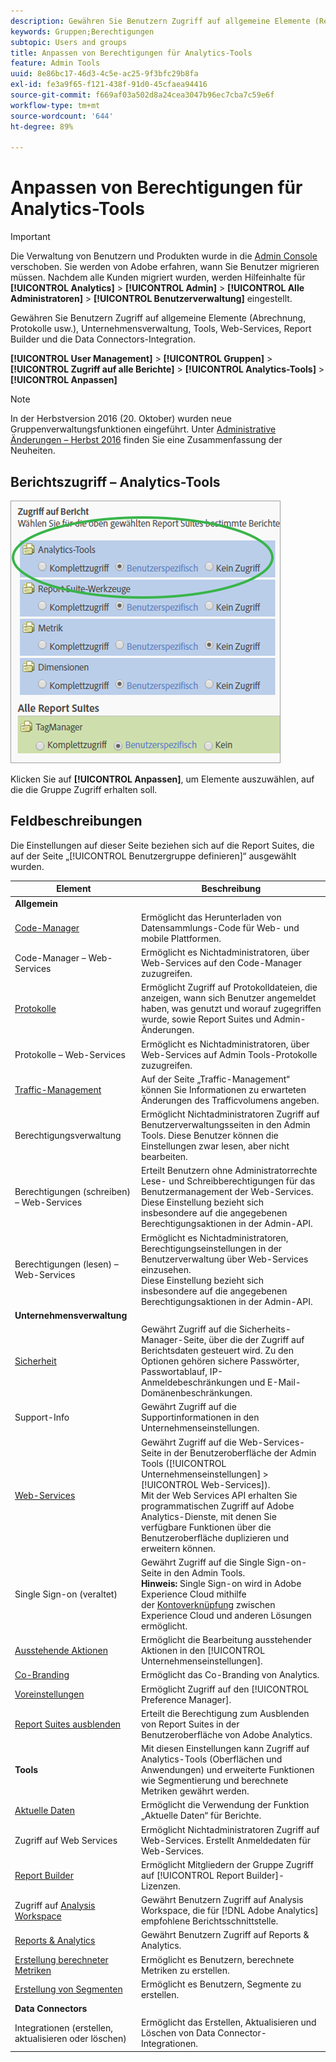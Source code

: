 ```yaml
---
description: Gewähren Sie Benutzern Zugriff auf allgemeine Elemente (Rechnungsstellung, Protokolle usw.), Unternehmensverwaltung, Tools, Web-Services, Report Builder und die Data Connectors-Integration.
keywords: Gruppen;Berechtigungen
subtopic: Users and groups
title: Anpassen von Berechtigungen für Analytics-Tools
feature: Admin Tools
uuid: 8e86bc17-46d3-4c5e-ac25-9f3bfc29b8fa
exl-id: fe3a9f65-f121-438f-91d0-45cfaea94416
source-git-commit: f669af03a502d8a24cea3047b96ec7cba7c59e6f
workflow-type: tm+mt
source-wordcount: '644'
ht-degree: 89%

---
```


# Anpassen von Berechtigungen für Analytics-Tools

>[!IMPORTANT]
>
>Die Verwaltung von Benutzern und Produkten wurde in die [Admin Console](https://helpx.adobe.com/de/enterprise/using/admin-console.html) verschoben. Sie werden von Adobe erfahren, wann Sie Benutzer migrieren müssen. Nachdem alle Kunden migriert wurden, werden Hilfeinhalte für **[!UICONTROL Analytics]** > **[!UICONTROL Admin]** > **[!UICONTROL Alle Administratoren]** > **[!UICONTROL Benutzerverwaltung]** eingestellt.

Gewähren Sie Benutzern Zugriff auf allgemeine Elemente (Abrechnung, Protokolle usw.), Unternehmensverwaltung, Tools, Web-Services, Report Builder und die Data Connectors-Integration.

**[!UICONTROL User Management]** > **[!UICONTROL Gruppen]** > **[!UICONTROL Zugriff auf alle Berichte]** > **[!UICONTROL Analytics-Tools]** > **[!UICONTROL Anpassen]**

>[!NOTE]
>
>In der Herbstversion 2016 (20. Oktober) wurden neue Gruppenverwaltungsfunktionen eingeführt. Unter [Administrative Änderungen – Herbst 2016](/help/admin/user-management2/c-user-management/permissions-changes.md) finden Sie eine Zusammenfassung der Neuheiten.

## Berichtszugriff – Analytics-Tools

![](assets/report-access-analytics-tools.png)

Klicken Sie auf **[!UICONTROL Anpassen]**, um Elemente auszuwählen, auf die die Gruppe Zugriff erhalten soll.

## Feldbeschreibungen

Die Einstellungen auf dieser Seite beziehen sich auf die Report Suites, die auf der Seite „[!UICONTROL Benutzergruppe definieren]“ ausgewählt wurden.

| Element | Beschreibung |
|--- |--- |
| **Allgemein** |  |
| [Code-Manager](/help/admin/admin/code-manager-admin.md) | Ermöglicht das Herunterladen von Datensammlungs-Code für Web- und mobile Plattformen. |
| Code-Manager – Web-Services | Ermöglicht es Nichtadministratoren, über Web-Services auf den Code-Manager zuzugreifen. |
| [Protokolle](/help/admin/admin/logs.md) | Ermöglicht Zugriff auf Protokolldateien, die anzeigen, wann sich Benutzer angemeldet haben, was genutzt und worauf zugegriffen wurde, sowie Report Suites und Admin-Änderungen. |
| Protokolle – Web-Services | Ermöglicht es Nichtadministratoren, über Web-Services auf Admin Tools-Protokolle zuzugreifen. |
| [Traffic-Management](/help/admin/c-traffic-management/traffic-management.md) | Auf der Seite „Traffic-Management“ können Sie Informationen zu erwarteten Änderungen des Trafficvolumens angeben. |
| Berechtigungsverwaltung | Ermöglicht Nichtadministratoren Zugriff auf Benutzerverwaltungsseiten in den Admin Tools. Diese Benutzer können die Einstellungen zwar lesen, aber nicht bearbeiten. |
| Berechtigungen (schreiben) – Web-Services | Erteilt Benutzern ohne Administratorrechte Lese- und Schreibberechtigungen für das Benutzermanagement der Web-Services.<br>Diese Einstellung bezieht sich insbesondere auf die angegebenen Berechtigungsaktionen in der Admin-API. |
| Berechtigungen (lesen) – Web-Services | Ermöglicht es Nichtadministratoren, Berechtigungseinstellungen in der Benutzerverwaltung über Web-Services einzusehen.<br>Diese Einstellung bezieht sich insbesondere auf die angegebenen Berechtigungsaktionen in der Admin-API. |
| **Unternehmensverwaltung** |  |
| [Sicherheit](/help/admin/company/security-manager.md) | Gewährt Zugriff auf die Sicherheits-Manager-Seite, über die der Zugriff auf Berichtsdaten gesteuert wird. Zu den Optionen gehören sichere Passwörter, Passwortablauf, IP-Anmeldebeschränkungen und E-Mail-Domänenbeschränkungen. |
| Support-Info | Gewährt Zugriff auf die Supportinformationen in den Unternehmenseinstellungen. |
| [Web-Services](/help/admin/company/web-services-admin.md) | Gewährt Zugriff auf die Web-Services-Seite in der Benutzeroberfläche der Admin Tools ([!UICONTROL Unternehmenseinstellungen] > [!UICONTROL Web-Services]).<br>Mit der Web Services API erhalten Sie programmatischen Zugriff auf Adobe Analytics-Dienste, mit denen Sie verfügbare Funktionen über die Benutzeroberfläche duplizieren und erweitern können. |
| Single Sign-on (veraltet) | Gewährt Zugriff auf die Single Sign-on-Seite in den Admin Tools.<br>**Hinweis:** Single Sign-on wird in Adobe Experience Cloud mithilfe der [Kontoverknüpfung](https://experienceleague.adobe.com/docs/core-services/interface/manage-users-and-products/organizations.html) zwischen Experience Cloud und anderen Lösungen ermöglicht. |
| [Ausstehende Aktionen](/help/admin/company/pending-actions-admin.md) | Ermöglicht die Bearbeitung ausstehender Aktionen in den [!UICONTROL Unternehmenseinstellungen]. |
| [Co-Branding](/help/admin/company/co-branding-admin.md) | Ermöglicht das Co-Branding von Analytics. |
| [Voreinstellungen](/help/admin/admin/preferences-manager.md) | Ermöglicht Zugriff auf den [!UICONTROL Preference Manager]. |
| [Report Suites ausblenden](/help/admin/company/c-hide-report-suites.md) | Erteilt die Berechtigung zum Ausblenden von Report Suites in der Benutzeroberfläche von Adobe Analytics. |
| **Tools** | Mit diesen Einstellungen kann Zugriff auf Analytics-Tools (Oberflächen und Anwendungen) und erweiterte Funktionen wie Segmentierung und berechnete Metriken gewährt werden. |
| [Aktuelle Daten](https://experienceleague.adobe.com/docs/analytics/analyze/reports-analytics/current-data.html) | Ermöglicht die Verwendung der Funktion „Aktuelle Daten“ für Berichte. |
| Zugriff auf Web Services | Ermöglicht Nichtadministratoren Zugriff auf Web-Services. Erstellt Anmeldedaten für Web-Services. |
| [Report Builder](https://experienceleague.adobe.com/docs/analytics/analyze/report-builder/report-builder-setup/t-install-arb.html) | Ermöglicht Mitgliedern der Gruppe Zugriff auf [!UICONTROL Report Builder]-Lizenzen. |
| Zugriff auf [Analysis Workspace](https://experienceleague.adobe.com/docs/analytics/analyze/analysis-workspace/home.html) | Gewährt Benutzern Zugriff auf Analysis Workspace, die für [!DNL Adobe Analytics] empfohlene Berichtsschnittstelle. |
| [Reports &amp; Analytics](https://experienceleague.adobe.com/docs/analytics/landing/an-key-concepts.html) | Gewährt Benutzern Zugriff auf Reports &amp; Analytics. |
| [Erstellung berechneter Metriken](https://experienceleague.adobe.com/docs/analytics/components/calculated-metrics/cm-overview.html) | Ermöglicht es Benutzern, berechnete Metriken zu erstellen. |
| [Erstellung von Segmenten](https://experienceleague.adobe.com/docs/analytics/components/segmentation/seg-home.html) | Ermöglicht es Benutzern, Segmente zu erstellen. |
| **Data Connectors** |  |
| Integrationen (erstellen, aktualisieren oder löschen) | Ermöglicht das Erstellen, Aktualisieren und Löschen von Data Connector-Integrationen. |
